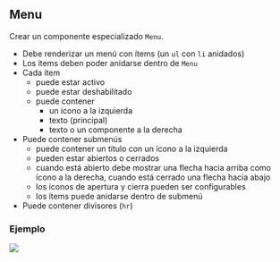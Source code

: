 ## Menu

Crear un componente especializado `Menu`.

- Debe renderizar un menú con ítems (un `ul` con `li` anidados)
- Los ítems deben poder anidarse dentro de `Menu`
- Cada ítem 
  - puede estar activo
  - puede estar deshabilitado
  - puede contener
    - un ícono a la izquierda
    - texto (principal)
    - texto o un componente a la derecha
- Puede contener submenús
  - puede contener un título con un ícono a la izquierda
  - pueden estar abiertos o cerrados
  - cuando está abierto debe mostrar una flecha hacia arriba como ícono a la derecha, cuando está cerrado una flecha hacia abajo
  - los íconos de apertura y cierra pueden ser configurables
  - los ítems puede anidarse dentro de submenú
- Puede contener divisores (`hr`)

### Ejemplo

![](https://developers.siberiancms.com/img/hooks/sidebar-menu.png)
